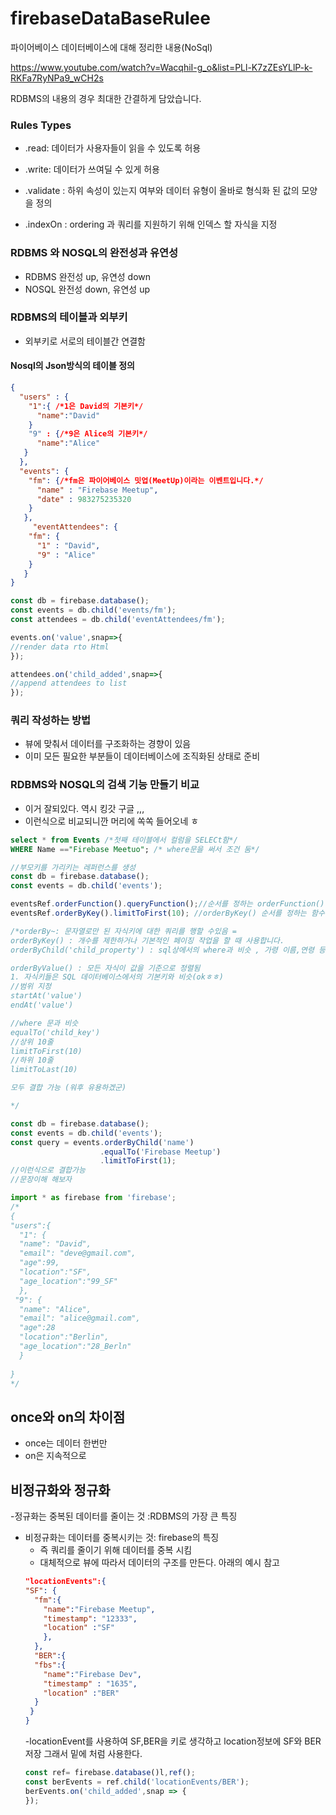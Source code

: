# firebaseDataBaseRulee
파이어베이스 데이터베이스에 대해 정리한 내용(NoSql)

https://www.youtube.com/watch?v=WacqhiI-g_o&list=PLl-K7zZEsYLlP-k-RKFa7RyNPa9_wCH2s

RDBMS의 내용의 경우 최대한 간결하게 담았습니다.

### Rules Types

* .read: 데이터가 사용자들이 읽을 수 있도록 허용

* .write: 데이터가 쓰여딜 수 있게 허용

* .validate : 하위 속성이 있는지 여부와 데이터 유형이 올바로 형식화 된 값의 모양을 정의

* .indexOn : ordering 과 쿼리를 지원하기 위해 인덱스 할 자식을 지정

### RDBMS 와 NOSQL의 완전성과 유연성

* RDBMS 완전성 up, 유연성 down
* NOSQL 완전성 down, 유연성 up

### RDBMS의 테이블과 외부키

- 외부키로 서로의 테이블간 연결함

#### Nosql의 Json방식의 테이블 정의 

``` json
{
  "users" : {
    "1":{ /*1은 David의 기본키*/
      "name":"David"
    }
    "9" : {/*9은 Alice의 기본키*/
      "name":"Alice"
   }
  },
  "events": {
    "fm": {/*fm은 파이어베이스 밋업(MeetUp)이라는 이벤트입니다.*/
      "name" : "Firebase Meetup",
      "date" : 983275235320
    }
   },
     "eventAttendees": {
    "fm": {
      "1" : "David",
      "9" : "Alice"
    }
   }
}
```

```javascript
const db = firebase.database();
const events = db.child('events/fm');
const attendees = db.child('eventAttendees/fm');

events.on('value',snap=>{
//render data rto Html 
});

attendees.on('child_added',snap=>{
//append attendees to list 
});
```

### 쿼리 작성하는 방법

- 뷰에 맞춰서 데이터를 구조화하는 경향이 있음
- 이미 모든 필요한 부분들이 데이터베이스에 조직화된 상태로 준비

### RDBMS와 NOSQL의 검색 기능 만들기 비교

- 이거 잘되있다. 역시 킹갓 구글 ,,,
- 이런식으로 비교되니깐 머리에 쏙쏙 들어오네 ㅎ

```sql
select * from Events /*첫째 테이블에서 컬럼을 SELECt함*/
WHERE Name =="Firebase Meetuo"; /* where문을 써서 조건 둠*/
```
```javascript 
//부모키를 가리키는 레퍼런스를 생성
const db = firebase.database();
const events = db.child('events');

eventsRef.orderFunction().queryFunction();//순서를 정하는 orderFunction() 함수를 써서 제어, 좀더 세세한 제어는 queryFunction()-> 쿼리함수 사용
eventsRef.orderByKey().limitToFirst(10); //orderByKey() 순서를 정하는 함수,limitToFirst(10) 쿼리제한은 10개

/*orderBy~: 문자열로만 된 자식키에 대한 쿼리를 행할 수있음 =
orderByKey() : 개수를 제한하거나 기본적인 페이징 작업을 할 때 사용합니다.
orderByChild('child_property') : sql상에서의 where과 비슷 , 가령 이름,연령 등과 같은 자식 속성을 지정한 후 그 값에 대한 쿼리 짜기 가능 

orderByValue() : 모든 자식이 값을 기준으로 정렬됨
1. 자식키들은 SQL 데이터베이스에서의 기본키와 비슷(okㅎㅎ)
//범위 지정 
startAt('value')
endAt('value')

//where 문과 비슷
equalTo('child_key')
//상위 10줄
limitToFirst(10)
//하위 10줄
limitToLast(10)

모두 결합 가능 (워후 유용하겠군)

*/
```
```javascript
const db = firebase.database();
const events = db.child('events');
const query = events.orderByChild('name')
                    .equalTo('Firebase Meetup')
                    .limitToFirst(1);
//이런식으로 결합가능 
//문장이해 해보자 
```
```javascript
import * as firebase from 'firebase';
/*
{
"users":{
  "1": {
  "name": "David",
  "email": "deve@gmail.com",
  "age":99,
  "location":"SF",
  "age_location":"99_SF"
  },
 "9": {
  "name": "Alice",
  "email": "alice@gmail.com",
  "age":28
  "location":"Berlin",
  "age_location":"28_Berln"
  }
  
}
*/
```
## once와 on의 차이점
- once는 데이터 한번만 
- on은 지속적으로

## 비정규화와 정규화
-정규화는 중복된 데이터를 줄이는 것 :RDBMS의 가장 큰 특징
- 비정규화는 데이터를 중복시키는 것: firebase의 특징
  - 즉 쿼리를 줄이기 위해 데이터를 중복 시킴 
  - 대체적으로 뷰에 따라서 데이터의 구조를 만든다.
  아래의 예시 참고
  ```json
  "locationEvents":{
  "SF": {
    "fm":{
      "name":"Firebase Meetup",
      "timestamp": "12333",
      "location" :"SF"
      },
    },
    "BER":{
    "fbs":{
      "name":"Firebase Dev",
      "timestamp" : "1635",
      "location" :"BER"
    }
   }
  }
  ```
  -locationEvent를 사용하여 SF,BER을 키로 생각하고 location정보에 SF와 BER저장
  그래서 밑에 처럼 사용한다. 
  ```javascript
  const ref= firebase.database()l,ref();
  const berEvents = ref.child('locationEvents/BER');
  berEvents.on('child_added',snap => {
  });
  ```
